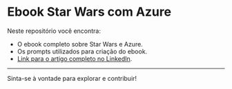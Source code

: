 # Ebook Star Wars com Azure

Neste repositório você encontra:

- O ebook completo sobre Star Wars e Azure.
- Os prompts utilizados para criação do ebook.
- [Link para o artigo completo no LinkedIn](https://www.linkedin.com/posts/lucas-dias-bernardes-95216124b_ebook-de-cloud-computing-azure-produzifo-activity-7352840573206130688-9Iy5?utm_source=share&utm_medium=member_desktop&rcm=ACoAAD3H7g4Bh0e7zN3cLAEfHN_uV_sEU479X-0).

---

Sinta-se à vontade para explorar e contribuir!
